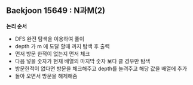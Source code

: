 ## Baekjoon 15649 : N과M(2)

**논리 순서**

- DFS 완전 탐색을 이용하여 풀이
- depth 가 m 에 도달 할때 까지 탐색 후 출력
- 먼저 방문 한적이 없는지 먼저 체크
- 다음 넣을 숫자가 현재 배열의 마지막 숫자 보다 클 경우만 탐색 
- 방문한적이 없다면 방문을 체크해주고 depth를 늘려주고 해당 값을 배열에 추가
- 돌아 오면서 방문을 해제해줌
